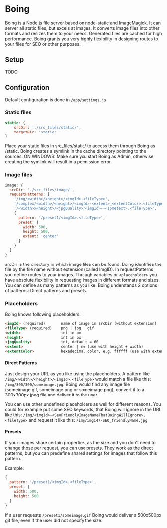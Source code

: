 # Boing
Boing is a Node.js file server based on node-static and ImageMagick. It can server all static files, but excels at images. 
It converts image files into other formats and resizes them to your needs. Generated files are cached for high performance. Boing grants you very highly flexibility in designing routes to your files for SEO or other purposes.

## Setup
TODO

## Configuration
Default configuration is done in ```/app/settings.js```

### Static files
```js
static: {
    srcDir: './src_files/static/',
    targetDir: 'static'
}
```
Place your static files in src_files/static/ to access them through Boing as /static. Boing creates a symlink in the cache directory pointing to the sources.
ON WINDOWS: Make sure you start Boing as Admin, otherwise creating the symlink will result in a permission error.

### Image files
```js
image: {
  srcDir: './src_files/image/',
  requestPatterns: [
    '/img/<width>/<height>/<imgId>.<fileType>',
    '/complex/<width>/<height>/<imgId>-<extent>_<extentColor>.<fileType>',
    '/<width>x<height>/<jpgQuality>/<imgId>--<sometext>.<fileType>',
    {
      pattern: '/preset1/<imgId>.<fileType>',
      preset: {
        width: 500,
        height: 500,
        extent: 'center'
      }
    }
  ]
}
```
srcDir is the directory in which image files can be found. Boing identifies the file by the file name without extension (called ImgID).
In requestPatterns you define routes to your images. Through variables or ```<placeholder>``` you have absolute flexibility in requesting images in different formats and sizes. You can define as many patterns as you like. Boing understands 2 options of patterns: Direct patterns and presets.

### Placeholders
Boing knows following placeholders:
```html
<imgId> (required)       name of image in srcDir (without extension)
<fileType> (required)    png | jpg | gif
<width>                  int in px
<height>                 int in px
<jpgQuality>             int, default = 60
<extent>                 center | no (use with height + width)
<extentColor>            hexadecimal color, e.g. ffffff (use with extent)
```

#### Direct Patterns
Just design your URL as you like using the placeholders. A pattern like ```/img/<width>/<height>/<imgId>.<fileType>``` would match a file like this: ```/img/300/300/someimage.jpg```. Boing would find any image file (someimage.gif, someimage.png or someimage.png), convert it to a 300x300px jpeg file and deliver it to the user.

You can use other undefined placeholders as well for different reasons. You could for example put some SEO keywords, that Boing will ignore in the URL like this: ```/img/<imgId>-<SeoFriendlyImageNameThatBoingWillIgnore>.<fileType>``` and request it like this: ```/img/img147-SEO_friendlyName.jpg```

#### Presets
If your images share certain properties, as the size and you don't need to change those per request, you can use presets. They work as the direct patterns, but you can predefine shared settings for images that follow this pattern.

Example:
```js
{
  pattern: '/preset1/<imgId>.<fileType>',
  preset: {
    width: 500,
    height: 500
  }
}
```
If a user requests ```/preset1/someimage.gif``` Boing would deliver a 500x500px gif file, even if the user did not specify the size.
